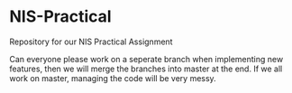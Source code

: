 # NIS-Practical
Repository for our NIS Practical Assignment

Can everyone please work on a seperate branch when implementing new features, then we will merge the branches into master at the end. If we all work on master, managing the code will be very messy.
